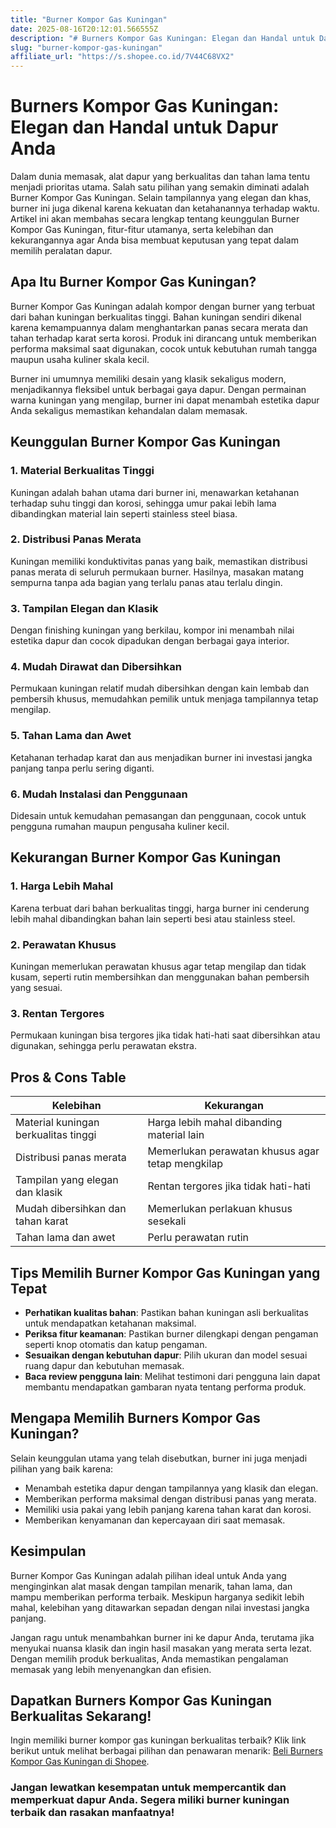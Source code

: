 ```yaml
---
title: "Burner Kompor Gas Kuningan"
date: 2025-08-16T20:12:01.566555Z
description: "# Burners Kompor Gas Kuningan: Elegan dan Handal untuk Dapur Anda..."
slug: "burner-kompor-gas-kuningan"
affiliate_url: "https://s.shopee.co.id/7V44C68VX2"
---
```

# Burners Kompor Gas Kuningan: Elegan dan Handal untuk Dapur Anda

Dalam dunia memasak, alat dapur yang berkualitas dan tahan lama tentu menjadi prioritas utama. Salah satu pilihan yang semakin diminati adalah Burner Kompor Gas Kuningan. Selain tampilannya yang elegan dan khas, burner ini juga dikenal karena kekuatan dan ketahanannya terhadap waktu. Artikel ini akan membahas secara lengkap tentang keunggulan Burner Kompor Gas Kuningan, fitur-fitur utamanya, serta kelebihan dan kekurangannya agar Anda bisa membuat keputusan yang tepat dalam memilih peralatan dapur.

## Apa Itu Burner Kompor Gas Kuningan?

Burner Kompor Gas Kuningan adalah kompor dengan burner yang terbuat dari bahan kuningan berkualitas tinggi. Bahan kuningan sendiri dikenal karena kemampuannya dalam menghantarkan panas secara merata dan tahan terhadap karat serta korosi. Produk ini dirancang untuk memberikan performa maksimal saat digunakan, cocok untuk kebutuhan rumah tangga maupun usaha kuliner skala kecil.

Burner ini umumnya memiliki desain yang klasik sekaligus modern, menjadikannya fleksibel untuk berbagai gaya dapur. Dengan permainan warna kuningan yang mengilap, burner ini dapat menambah estetika dapur Anda sekaligus memastikan kehandalan dalam memasak.

## Keunggulan Burner Kompor Gas Kuningan

### 1. Material Berkualitas Tinggi
Kuningan adalah bahan utama dari burner ini, menawarkan ketahanan terhadap suhu tinggi dan korosi, sehingga umur pakai lebih lama dibandingkan material lain seperti stainless steel biasa.

### 2. Distribusi Panas Merata
Kuningan memiliki konduktivitas panas yang baik, memastikan distribusi panas merata di seluruh permukaan burner. Hasilnya, masakan matang sempurna tanpa ada bagian yang terlalu panas atau terlalu dingin.

### 3. Tampilan Elegan dan Klasik
Dengan finishing kuningan yang berkilau, kompor ini menambah nilai estetika dapur dan cocok dipadukan dengan berbagai gaya interior.

### 4. Mudah Dirawat dan Dibersihkan
Permukaan kuningan relatif mudah dibersihkan dengan kain lembab dan pembersih khusus, memudahkan pemilik untuk menjaga tampilannya tetap mengilap.

### 5. Tahan Lama dan Awet
Ketahanan terhadap karat dan aus menjadikan burner ini investasi jangka panjang tanpa perlu sering diganti.

### 6. Mudah Instalasi dan Penggunaan
Didesain untuk kemudahan pemasangan dan penggunaan, cocok untuk pengguna rumahan maupun pengusaha kuliner kecil.

## Kekurangan Burner Kompor Gas Kuningan

### 1. Harga Lebih Mahal
Karena terbuat dari bahan berkualitas tinggi, harga burner ini cenderung lebih mahal dibandingkan bahan lain seperti besi atau stainless steel.

### 2. Perawatan Khusus
Kuningan memerlukan perawatan khusus agar tetap mengilap dan tidak kusam, seperti rutin membersihkan dan menggunakan bahan pembersih yang sesuai.

### 3. Rentan Tergores
Permukaan kuningan bisa tergores jika tidak hati-hati saat dibersihkan atau digunakan, sehingga perlu perawatan ekstra.

## Pros & Cons Table

| Kelebihan | Kekurangan |
| --- | --- |
| Material kuningan berkualitas tinggi | Harga lebih mahal dibanding material lain |
| Distribusi panas merata | Memerlukan perawatan khusus agar tetap mengkilap |
| Tampilan yang elegan dan klasik | Rentan tergores jika tidak hati-hati |
| Mudah dibersihkan dan tahan karat | Memerlukan perlakuan khusus sesekali |
| Tahan lama dan awet | Perlu perawatan rutin |

## Tips Memilih Burner Kompor Gas Kuningan yang Tepat

- **Perhatikan kualitas bahan**: Pastikan bahan kuningan asli berkualitas untuk mendapatkan ketahanan maksimal.
- **Periksa fitur keamanan**: Pastikan burner dilengkapi dengan pengaman seperti knop otomatis dan katup pengaman.
- **Sesuaikan dengan kebutuhan dapur**: Pilih ukuran dan model sesuai ruang dapur dan kebutuhan memasak.
- **Baca review pengguna lain**: Melihat testimoni dari pengguna lain dapat membantu mendapatkan gambaran nyata tentang performa produk.

## Mengapa Memilih Burners Kompor Gas Kuningan?

Selain keunggulan utama yang telah disebutkan, burner ini juga menjadi pilihan yang baik karena:

- Menambah estetika dapur dengan tampilannya yang klasik dan elegan.
- Memberikan performa maksimal dengan distribusi panas yang merata.
- Memiliki usia pakai yang lebih panjang karena tahan karat dan korosi.
- Memberikan kenyamanan dan kepercayaan diri saat memasak.

## Kesimpulan

Burner Kompor Gas Kuningan adalah pilihan ideal untuk Anda yang menginginkan alat masak dengan tampilan menarik, tahan lama, dan mampu memberikan performa terbaik. Meskipun harganya sedikit lebih mahal, kelebihan yang ditawarkan sepadan dengan nilai investasi jangka panjang.

Jangan ragu untuk menambahkan burner ini ke dapur Anda, terutama jika menyukai nuansa klasik dan ingin hasil masakan yang merata serta lezat. Dengan memilih produk berkualitas, Anda memastikan pengalaman memasak yang lebih menyenangkan dan efisien.

## Dapatkan Burners Kompor Gas Kuningan Berkualitas Sekarang!

Ingin memiliki burner kompor gas kuningan berkualitas terbaik? Klik link berikut untuk melihat berbagai pilihan dan penawaran menarik: [Beli Burners Kompor Gas Kuningan di Shopee](https://s.shopee.co.id/7V44C68VX2).

### Jangan lewatkan kesempatan untuk mempercantik dan memperkuat dapur Anda. Segera miliki burner kuningan terbaik dan rasakan manfaatnya!